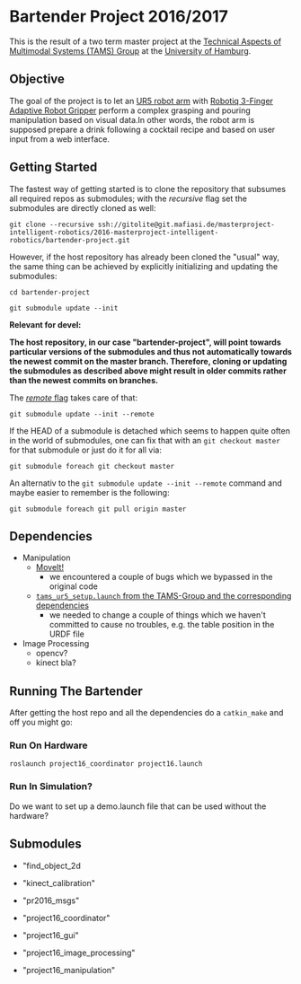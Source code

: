 # Bartender Project 2016/2017

This is the result of a two term master project at the [Technical Aspects of Multimodal Systems (TAMS) Group](https://tams-www.informatik.uni-hamburg.de/) at the [University of Hamburg](https://www.uni-hamburg.de/).


## Objective
The goal of the project is to let an [UR5 robot arm](https://www.universal-robots.com/products/ur5-robot/) with [Robotiq 3-Finger Adaptive Robot Gripper](http://robotiq.com/products/industrial-robot-hand/) perform a complex grasping and pouring manipulation based on visual data.In other words, the robot arm is supposed prepare a drink following a cocktail recipe and based on user input from a web interface.


## Getting Started

The fastest way of getting started is to clone the repository that subsumes all required repos as submodules; with the  *recursive* flag set the submodules are directly cloned as well:

```
git clone --recursive ssh://gitolite@git.mafiasi.de/masterproject-intelligent-robotics/2016-masterproject-intelligent-robotics/bartender-project.git
```

However, if the host repository has already been cloned the "usual" way, the same thing can be achieved by explicitly initializing and updating the submodules:

```
cd bartender-project
```

```
git submodule update --init
```

**Relevant for devel:**

**The host repository, in our case "bartender-project", will point towards particular versions of the submodules and thus not automatically towards the newest commit on the master branch. Therefore, cloning or updating the submodules as described above might result in older commits rather than the newest commits on branches.**

The [*remote* flag](https://git-scm.com/docs/git-submodule#git-submodule---remote) takes care of that:

```
git submodule update --init --remote
```

If the HEAD of a submodule is detached which seems to happen quite often in the world of submodules, one can fix that with an ```git checkout master``` for that submodule or just do it for all via:

```
git submodule foreach git checkout master
```

An alternativ to the ```git submodule update --init --remote``` command and maybe easier to remember is the following:

```
git submodule foreach git pull origin master
```



## Dependencies

* Manipulation
   * [MoveIt!](http://moveit.ros.org/)
     * we encountered a couple of bugs which we bypassed in the original code
   * [```tams_ur5_setup.launch``` from the TAMS-Group and the corresponding dependencies](https://github.com/TAMS-Group/tams_ur5_setup/blob/master/tams_ur5_setup_bringup/launch/tams_ur5_setup.launch)
     * we needed to change a couple of things which we haven't committed to cause no troubles, e.g. the table position in the URDF file 
* Image Processing
   * opencv?
   * kinect bla?


## Running The Bartender

After getting the host repo and all the dependencies do a ```catkin_make``` and off you might go:



### Run On Hardware

```
roslaunch project16_coordinator project16.launch
```



### Run In Simulation?

Do we want to set up a demo.launch file that can be used without the hardware?



## Submodules

* "find_object_2d

* "kinect_calibration"

* "pr2016_msgs"

* "project16_coordinator"

* "project16_gui"

* "project16_image_processing"

* "project16_manipulation"




